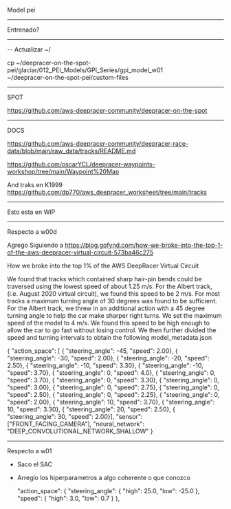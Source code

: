Model pei

-----------------------
Entrenado?



-----------------------
-- Actualizar ~/ 

cp ~/deepracer-on-the-spot-pei/glaciar/012_PEI_Models/GPI_Series/gpi_model_w01  \
   ~/deepracer-on-the-spot-pei/custom-files

---------------------
SPOT

   https://github.com/aws-deepracer-community/deepracer-on-the-spot


---------------------
DOCS

   https://github.com/aws-deepracer-community/deepracer-race-data/blob/main/raw_data/tracks/README.md

   https://github.com/oscarYCL/deepracer-waypoints-workshop/tree/main/Waypoint%20Map


   And traks en K1999
   https://github.com/dp770/aws_deepracer_worksheet/tree/main/tracks


----------------
Esto esta en WIP






-------------------------
Respecto a w00d

   Agrego
   Siguiendo a 
   https://blog.gofynd.com/how-we-broke-into-the-top-1-of-the-aws-deepracer-virtual-circuit-573ba46c275

   How we broke into the top 1% of the AWS DeepRacer Virtual Circuit
   
   We found that tracks which contained sharp hair-pin bends could be traversed using the lowest speed of about 1.25 m/s. For the Albert track, (i.e. August 2020 virtual circuit), we found this speed to be 2 m/s. For most tracks a maximum turning angle of 30 degrees was found to be sufficient. For the Albert track, we threw in an additional action with a 45 degree turning angle to help the car make sharper right turns. We set the maximum speed of the model to 4 m/s. We found this speed to be high enough to allow the car to go fast without losing control. We then further divided the speed and turning intervals to obtain the following model_metadata.json
   

   {
   "action_space": [
   { "steering_angle": -45, "speed": 2.00},
   { "steering_angle": -30, "speed": 2.00},
   { "steering_angle": -20, "speed": 2.50},
   { "steering_angle": -10, "speed": 3.30},
   { "steering_angle": -10, "speed": 3.70},
   { "steering_angle": 0,   "speed": 4.0},
   { "steering_angle": 0,   "speed": 3.70},
   { "steering_angle": 0,   "speed": 3.30},
   { "steering_angle": 0,   "speed": 3.00},
   { "steering_angle": 0,   "speed": 2.75},
   { "steering_angle": 0,   "speed": 2.50},
   { "steering_angle": 0,   "speed": 2.25},
   { "steering_angle": 0,   "speed": 2.00},
   { "steering_angle": 10,  "speed": 3.70},
   { "steering_angle": 10,  "speed": 3.30},
   { "steering_angle": 20,  "speed": 2.50},
   { "steering_angle": 30,  "speed": 2.00}],
   "sensor": ["FRONT_FACING_CAMERA"],
   "neural_network": "DEEP_CONVOLUTIONAL_NETWORK_SHALLOW"
   }


   -------------------------
Respecto a w01

   - Saco el SAC
   - Arreglo los hiperparametros a algo coherente o que conozco

     "action_space": {
         "steering_angle": {
            "high": 25.0,
            "low": -25.0
         },
         "speed": {
            "high": 3.0,
            "low":  0.7
         }
      }, 